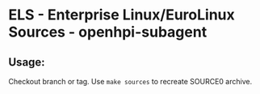 # ELS - Enterprise Linux/EuroLinux Sources - openhpi-subagent
 
## Usage:
  Checkout branch or tag. Use `make sources` to recreate  SOURCE0 archive.

